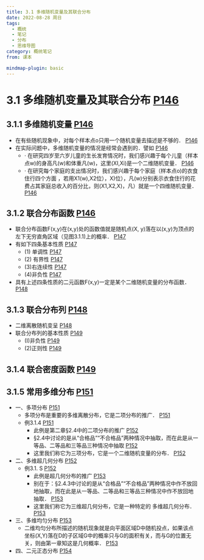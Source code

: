 ```yaml
---
title: 3.1 多维随机变量及其联合分布
date: 2022-08-28 周日
tags:
  - 概统
  - 笔记
  - 分布
  - 思维导图
category: 概统笔记
from: 课本

mindmap-plugin: basic
---
```


# 3.1 多维随机变量及其联合分布 [P146](bookxnotepro://opennote/?nb=%7B9b322c24-8e0d-49e7-9bb8-dda3470d6282%7D&book=5ef7039c6fb568e87b1c7417b6d46f14&page=146&x=241&y=350&id=167&uuid=c6de4ce8895ca4cd9ade151c59fe0419)

## 3.1.1 多维随机变量 [P146](bookxnotepro://opennote/?nb=%7B9b322c24-8e0d-49e7-9bb8-dda3470d6282%7D&book=5ef7039c6fb568e87b1c7417b6d46f14&page=146&x=95&y=403&id=168&uuid=f321827658a0bee901a2cab3ad66ddc5)
- 在有些随机现象中，对每个样本点o只用一个随机变量去描述是不够的． [P146](bookxnotepro://opennote/?nb=%7B9b322c24-8e0d-49e7-9bb8-dda3470d6282%7D&book=5ef7039c6fb568e87b1c7417b6d46f14&page=146&x=229&y=198&id=169&uuid=f4730837ef78bb9b464a732dba5bb6d8)
- 在实际问题中，多维随机变量的情况是经常会遇到的．譬如 [P146](bookxnotepro://opennote/?nb=%7B9b322c24-8e0d-49e7-9bb8-dda3470d6282%7D&book=5ef7039c6fb568e87b1c7417b6d46f14&page=146&x=192&y=557&id=170&uuid=145fa56eddb2c089d6446fec08b4a9e2)
   - · 在研究四岁至六岁儿童的生长发育情况时，我们感兴趣于每个儿童（样本点w)的身高凡(w)和体重凡(w)，这里(XI,Xi)是一个二维随机变量． [P146](bookxnotepro://opennote/?nb=%7B9b322c24-8e0d-49e7-9bb8-dda3470d6282%7D&book=5ef7039c6fb568e87b1c7417b6d46f14&page=146&x=234&y=584&id=171&uuid=71ab819da8b03035ea13ca0e6f06d7e8)
   - · 在研究每个家庭的支出情况时，我们感兴趣于每个家庭（样本点o)的衣食住行四个方面 ，若用X1(w),X2位），X)位），凡(w)分别表示衣食住行的花费占其家庭总收入的百分比，则(X1,X2,X)，凡）就是一个四维随机变量． [P146](bookxnotepro://opennote/?nb=%7B9b322c24-8e0d-49e7-9bb8-dda3470d6282%7D&book=5ef7039c6fb568e87b1c7417b6d46f14&page=146&x=234&y=626&id=172&uuid=75d6a6904545ace503e98f8559871284)

## 3.1.2 联合分布函数 [P146](bookxnotepro://opennote/?nb=%7B9b322c24-8e0d-49e7-9bb8-dda3470d6282%7D&book=5ef7039c6fb568e87b1c7417b6d46f14&page=146&x=95&y=665&id=173&uuid=9263666e55dfc895b7b19ed89e8f5751)
- 联合分布函数F(x,y)在(x,y)处的函数值就是随机点(X, y)落在以(x,y)为顶点的左下无穷直角区域（见图3.1.1)上的概率． [P147](bookxnotepro://opennote/?nb=%7B9b322c24-8e0d-49e7-9bb8-dda3470d6282%7D&book=5ef7039c6fb568e87b1c7417b6d46f14&page=147&x=276&y=155&id=174&uuid=7de51a0810218745c9390243fbf7932a)
- 有如下四条基本性质 [P147](bookxnotepro://opennote/?nb=%7B9b322c24-8e0d-49e7-9bb8-dda3470d6282%7D&book=5ef7039c6fb568e87b1c7417b6d46f14&page=147&x=130&y=196&id=175&uuid=f20b55b4df506c84e7488fb212861a4e)
   - (1) 单调性 [P147](bookxnotepro://opennote/?nb=%7B9b322c24-8e0d-49e7-9bb8-dda3470d6282%7D&book=5ef7039c6fb568e87b1c7417b6d46f14&page=147&x=131&y=214&id=176&uuid=756daa2fcd091a4eaa5d4140ad3e5037)
   - (2) 有界性 [P147](bookxnotepro://opennote/?nb=%7B9b322c24-8e0d-49e7-9bb8-dda3470d6282%7D&book=5ef7039c6fb568e87b1c7417b6d46f14&page=147&x=131&y=280&id=177&uuid=fd8272983adf635876008443dad19444)
   - (3)右连续性 [P147](bookxnotepro://opennote/?nb=%7B9b322c24-8e0d-49e7-9bb8-dda3470d6282%7D&book=5ef7039c6fb568e87b1c7417b6d46f14&page=147&x=135&y=378&id=178&uuid=775497f6f31f8feaf0f66fa64b4c24bd)
   - (4)非负性 [P147](bookxnotepro://opennote/?nb=%7B9b322c24-8e0d-49e7-9bb8-dda3470d6282%7D&book=5ef7039c6fb568e87b1c7417b6d46f14&page=147&x=130&y=432&id=179&uuid=617a5597d4895b186e6e595d4881d89b)
- 具有上述四条性质的二元函数F(x,y)一定是某个二维随机变量的分布函数． [P148](bookxnotepro://opennote/?nb=%7B9b322c24-8e0d-49e7-9bb8-dda3470d6282%7D&book=5ef7039c6fb568e87b1c7417b6d46f14&page=148&x=233&y=373&id=180&uuid=e32dd78657d0919936b19f92db8ac3bd)

## 3.1.3 联合分布列 [P148](bookxnotepro://opennote/?nb=%7B9b322c24-8e0d-49e7-9bb8-dda3470d6282%7D&book=5ef7039c6fb568e87b1c7417b6d46f14&page=148&x=88&y=647&id=181&uuid=ef8257f7c2d9e3d0467c2046b765deab)
- 二维离散随机变呈 [P148](bookxnotepro://opennote/?nb=%7B9b322c24-8e0d-49e7-9bb8-dda3470d6282%7D&book=5ef7039c6fb568e87b1c7417b6d46f14&page=148&x=123&y=690&id=182&uuid=25e7eab121073ca60a09d53d662ddd11)
- 联合分布列的基本性质 [P149](bookxnotepro://opennote/?nb=%7B9b322c24-8e0d-49e7-9bb8-dda3470d6282%7D&book=5ef7039c6fb568e87b1c7417b6d46f14&page=149&x=214&y=225&id=183&uuid=1fea0d5ae11471c8085ab479325e6122)
   - (I)非负性 [P149](bookxnotepro://opennote/?nb=%7B9b322c24-8e0d-49e7-9bb8-dda3470d6282%7D&book=5ef7039c6fb568e87b1c7417b6d46f14&page=149&x=127&y=242&id=184&uuid=36a4daf85169a8b4a550a49ea5b73175)
   - (2)正则性 [P149](bookxnotepro://opennote/?nb=%7B9b322c24-8e0d-49e7-9bb8-dda3470d6282%7D&book=5ef7039c6fb568e87b1c7417b6d46f14&page=149&x=127&y=267&id=186&uuid=3e5ac6609c0d49b80ef05dc86341637b)

## 3.1.4 联合密度函数 [P149](bookxnotepro://opennote/?nb=%7B9b322c24-8e0d-49e7-9bb8-dda3470d6282%7D&book=5ef7039c6fb568e87b1c7417b6d46f14&page=149&x=133&y=669&id=187&uuid=43f5195818b14f59cc124cfbc509c50e)

## 3.1.5 常用多维分布 [P151](bookxnotepro://opennote/?nb=%7B9b322c24-8e0d-49e7-9bb8-dda3470d6282%7D&book=5ef7039c6fb568e87b1c7417b6d46f14&page=151&x=132&y=113&id=188&uuid=a4774c72da3aa68f725137ae0d6cd507)
- 一、多项分布 [P151](bookxnotepro://opennote/?nb=%7B9b322c24-8e0d-49e7-9bb8-dda3470d6282%7D&book=5ef7039c6fb568e87b1c7417b6d46f14&page=151&x=113&y=157&id=189&uuid=9f0f8f51fa27a52863f6d4cac0f1f66d)
   - 多项分布是重要的多维离散分布，它是二项分布的推广． [P151](bookxnotepro://opennote/?nb=%7B9b322c24-8e0d-49e7-9bb8-dda3470d6282%7D&book=5ef7039c6fb568e87b1c7417b6d46f14&page=151&x=224&y=178&id=190&uuid=07d70f6cd665001f843057f6adb7376d)
   - 例3.1.4 [P151](bookxnotepro://opennote/?nb=%7B9b322c24-8e0d-49e7-9bb8-dda3470d6282%7D&book=5ef7039c6fb568e87b1c7417b6d46f14&page=151&x=120&y=388&id=191&uuid=d9fa1e724032dd5515a60f8f25dd572c)
      - 此例是第二章§2.4中的二项分布的推广 [P152](bookxnotepro://opennote/?nb=%7B9b322c24-8e0d-49e7-9bb8-dda3470d6282%7D&book=5ef7039c6fb568e87b1c7417b6d46f14&page=152&x=158&y=260&id=192&uuid=12ddde01bfe769c1664d4d0a4ae04b9d)
      - §2.4中讨论的是从“合格品”“不合格品”两种情况中抽取，而在此是从一等品、二等品和三等品三种情况中抽取 [P152](bookxnotepro://opennote/?nb=%7B9b322c24-8e0d-49e7-9bb8-dda3470d6282%7D&book=5ef7039c6fb568e87b1c7417b6d46f14&page=152&x=236&y=277&id=193&uuid=72c5c6062eaa640cea7b697d3039f127)
      - 这里我们称它为三项分布，它是一个二维随机变量的分布． [P152](bookxnotepro://opennote/?nb=%7B9b322c24-8e0d-49e7-9bb8-dda3470d6282%7D&book=5ef7039c6fb568e87b1c7417b6d46f14&page=152&x=186&y=293&id=194&uuid=6471f7d2b9975c200d7c8df1b8e41d18)
- 二、多维超几何分布 [P152](bookxnotepro://opennote/?nb=%7B9b322c24-8e0d-49e7-9bb8-dda3470d6282%7D&book=5ef7039c6fb568e87b1c7417b6d46f14&page=152&x=96&y=315&id=195&uuid=8e853d2d70c9ffe47a9191510ce4c001)
   - 例3.1. S [P152](bookxnotepro://opennote/?nb=%7B9b322c24-8e0d-49e7-9bb8-dda3470d6282%7D&book=5ef7039c6fb568e87b1c7417b6d46f14&page=152&x=84&y=475&id=196&uuid=5826e5e68c4b9b862e14e500e2ed8095)
      - 此例是超几何分布的推广 [P153](bookxnotepro://opennote/?nb=%7B9b322c24-8e0d-49e7-9bb8-dda3470d6282%7D&book=5ef7039c6fb568e87b1c7417b6d46f14&page=153&x=154&y=282&id=197&uuid=d5fbfe78d8b1fb6ec1d109240945aa5c)
      - 别在于：§2.4.3中讨论的是从“合格品”“不合格品”两种情况中作不放回地抽取，而在此是从一等品、二等品和三等品三种情况中作不放回地抽取． [P153](bookxnotepro://opennote/?nb=%7B9b322c24-8e0d-49e7-9bb8-dda3470d6282%7D&book=5ef7039c6fb568e87b1c7417b6d46f14&page=153&x=269&y=298&id=198&uuid=bb8ef2acfc8a74cac6aa50844ab77213)
      - 这里我们称它为三维超几何分布，它是一种特定的 多维超几何分布． [P153](bookxnotepro://opennote/?nb=%7B9b322c24-8e0d-49e7-9bb8-dda3470d6282%7D&book=5ef7039c6fb568e87b1c7417b6d46f14&page=153&x=271&y=314&id=199&uuid=d6b04e9d182b72bf4dc47bff83998088)
- 三、多维均匀分布 [P153](bookxnotepro://opennote/?nb=%7B9b322c24-8e0d-49e7-9bb8-dda3470d6282%7D&book=5ef7039c6fb568e87b1c7417b6d46f14&page=153&x=122&y=335&id=200&uuid=98ba010806e40d7485bb3807e24e3886)
   - 二维均匀分布所描述的随机现象就是向平面区域D中随机投点，如果该点坐标(X,Y)落在D的子区域G中的概率只与G的面积有关，而与G的位置无关，则由第一章知这是几何概率． [P153](bookxnotepro://opennote/?nb=%7B9b322c24-8e0d-49e7-9bb8-dda3470d6282%7D&book=5ef7039c6fb568e87b1c7417b6d46f14&page=153&x=268&y=479&id=201&uuid=2d079466323640a3ed80ba5494ef6855)
- 四、二元正态分布 [P154](bookxnotepro://opennote/?nb=%7B9b322c24-8e0d-49e7-9bb8-dda3470d6282%7D&book=5ef7039c6fb568e87b1c7417b6d46f14&page=154&x=89&y=225&id=202&uuid=8cecaf8f02fc5eb9f5ad22af2d9af123)